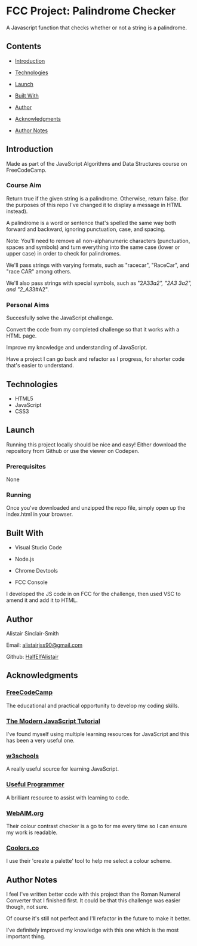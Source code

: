 # FCC Project: Palindrome Checker

A Javascript function that checks whether or not a string is a palindrome.

## Contents

- [Introduction](#Introduction)

- [Technologies](#Technologies)

- [Launch](#Launch)

- [Built With](#Built-With)

- [Author](#Author)

- [Acknowledgments](#Acknowledgments)

- [Author Notes](#Author-Notes)


## Introduction

Made as part of the JavaScript Algorithms and Data Structures course on FreeCodeCamp.

### Course Aim

Return true if the given string is a palindrome. Otherwise, return false. (for the purposes of this repo I've changed it to display a message in HTML instead).

A palindrome is a word or sentence that's spelled the same way both forward and backward, ignoring punctuation, case, and spacing.

Note: You'll need to remove all non-alphanumeric characters (punctuation, spaces and symbols) and turn everything into the same case (lower or upper case) in order to check for palindromes.

We'll pass strings with varying formats, such as "racecar", "RaceCar", and "race CAR" among others.

We'll also pass strings with special symbols, such as "2A3*3a2", "2A3 3a2", and "2_A3*3#A2".


### Personal Aims

Succesfully solve the JavaScript challenge.

Convert the code from my completed challenge so that it works with a HTML page.

Improve my knowledge and understanding of JavaScript.

Have a project I can go back and refactor as I progress, for shorter code that's easier to understand.


## Technologies

- HTML5
- JavaScript
- CSS3

## Launch

Running this project locally should be nice and easy! Either download the repository from Github or use the viewer on Codepen.

### Prerequisites

None

### Running

Once you've downloaded and unzipped the repo file, simply open up the index.html in your browser.


## Built With

- Visual Studio Code

- Node.js

- Chrome Devtools

- FCC Console

I developed the JS code in on FCC for the challenge, then used VSC to amend it and add it to HTML.

## Author

Alistair Sinclair-Smith

Email: [alistairjss90@gmail.com](alistairjss90@gmail.com)

Github: [HalfElfAlistair](https://github.com/HalfElfAlistair)


## Acknowledgments

### [FreeCodeCamp](https://www.freecodecamp.org/)
The educational and practical opportunity to develop my coding skills.

### [The Modern JavaScript Tutorial](https://javascript.info/)
I've found myself using multiple learning resources for JavaScript and this has been a very useful one.

### [w3schools](https://www.w3schools.com/)
A really useful source for learning JavaScript.

### [Useful Programmer](https://www.youtube.com/channel/UCAocVBB14ixYUfdhKaSrvNQ)
A brilliant resource to assist with learning to code.

### [WebAIM.org](https://webaim.org/)
Their colour contrast checker is a go to for me every time so I can ensure my work is readable.

### [Coolors.co](https://coolors.co/)
I use their 'create a palette' tool to help me select a colour scheme.


## Author Notes

I feel I've written better code with this project than the Roman Numeral Converter that I finished first. It could be that this challenge was easier though, not sure.

Of course it's still not perfect and I'll refactor in the future to make it better.

I've definitely improved my knowledge with this one which is the most important thing.
